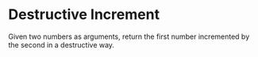 # Destructive Increment

Given two numbers as arguments, return the first number incremented by the second in a destructive way.
